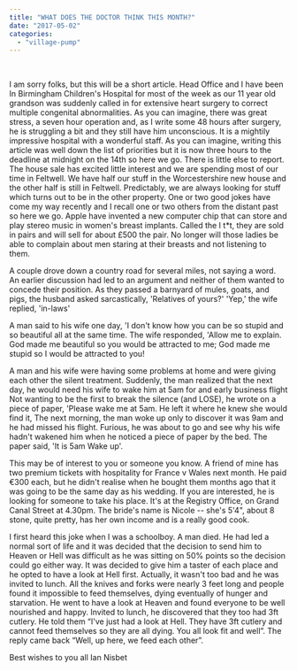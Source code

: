 ```yaml
---
title: "WHAT DOES THE DOCTOR THINK THIS MONTH?"
date: "2017-05-02"
categories: 
  - "village-pump"
---
```


 

I am sorry folks, but this will be a short article. Head Office and I have been In Birmingham Children's Hospital for most of the week as our 11 year old grandson was suddenly called in for extensive heart surgery to correct multiple congenital abnormalities. As you can imagine, there was great stress, a seven hour operation and, as I write some 48 hours after surgery, he is struggling a bit and they still have him unconscious. It is a mightily impressive hospital with a wonderful staff. As you can imagine, writing this article was well down the list of priorities but it is now three hours to the deadline at midnight on the 14th so here we go. There is little else to report. The house sale has excited little interest and we are spending most of our time in Feltwell. We have half our stuff in the Worcestershire new house and the other half is still in Feltwell. Predictably, we are always looking for stuff which turns out to be in the other property. One or two good jokes have come my way recently and I recall one or two others from the distant past so here we go. Apple have invented a new computer chip that can store and play stereo music in women's breast implants. Called the I t\*t, they are sold in pairs and will sell for about £500 the pair. No longer will those ladies be able to complain about men staring at their breasts and not listening to them.

A couple drove down a country road for several miles, not saying a word. An earlier discussion had led to an argument and neither of them wanted to concede their position. As they passed a barnyard of mules, goats, and pigs, the husband asked sarcastically, 'Relatives of yours?' 'Yep,' the wife replied, 'in-laws'

A man said to his wife one day, 'I don't know how you can be so stupid and so beautiful all at the same time. The wife responded, 'Allow me to explain. God made me beautiful so you would be attracted to me; God made me stupid so I would be attracted to you!

A man and his wife were having some problems at home and were giving each other the silent treatment. Suddenly, the man realized that the next day, he would need his wife to wake him at 5am for and early business flight Not wanting to be the first to break the silence (and LOSE), he wrote on a piece of paper, 'Please wake me at 5am. He left it where he knew she would find it, The next morning, the man woke up only to discover it was 9am and he had missed his flight. Furious, he was about to go and see why his wife hadn't wakened him when he noticed a piece of paper by the bed. The paper said, 'It is 5am Wake up'.

This may be of interest to you or someone you know. A friend of mine has two premium tickets with hospitality for France v Wales next month. He paid €300 each, but he didn't realise when he bought them months ago that it was going to be the same day as his wedding. If you are interested, he is looking for someone to take his place. It's at the Registry Office, on Grand Canal Street at 4.30pm. The bride's name is Nicole -- she's 5'4", about 8 stone, quite pretty, has her own income and is a really good cook.

I first heard this joke when I was a schoolboy. A man died. He had led a normal sort of life and it was decided that the decision to send him to Heaven or Hell was difficult as he was sitting on 50% points so the decision could go either way. It was decided to give him a taster of each place and he opted to have a look at Hell first. Actually, it wasn't too bad and he was invited to lunch. All the knives and forks were nearly 3 feet long and people found it impossible to feed themselves, dying eventually of hunger and starvation. He went to have a look at Heaven and found everyone to be well nourished and happy. Invited to lunch, he discovered that they too had 3ft cutlery. He told them “I've just had a look at Hell. They have 3ft cutlery and cannot feed themselves so they are all dying. You all look fit and well”. The reply came back “Well, up here, we feed each other”.

Best wishes to you all Ian Nisbet
